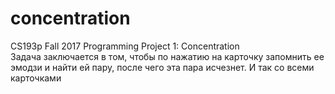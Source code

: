 # concentration
CS193p Fall 2017 Programming Project 1: Concentration  <br/>
Задача заключается в том, чтобы по нажатию на карточку запомнить ее эмодзи и найти ей пару, после чего эта пара исчезнет. И так со всеми карточками
